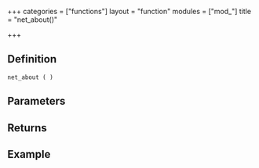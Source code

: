 +++
categories = ["functions"]
layout = "function"
modules = ["mod_"]
title = "net_about()"

+++

## Definition

    net_about ( )

## Parameters

## Returns

## Example
